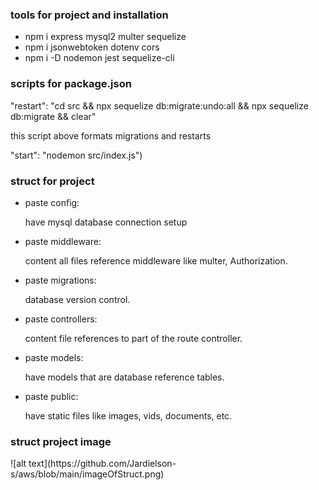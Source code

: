 ###   tools for project and installation

* npm i express mysql2 multer sequelize
* npm i jsonwebtoken dotenv cors
* npm i -D nodemon jest sequelize-cli


### scripts for package.json

<p> "restart": "cd src && npx sequelize db:migrate:undo:all && npx sequelize db:migrate && clear" </p>
<p> this script above formats migrations and restarts </p>
<p>"start": "nodemon src/index.js")</p>

### struct for project

* paste config: 
   <p> have mysql database connection setup </p>

* paste middleware:
   <p> content all files reference middleware like multer, Authorization. </p>

* paste migrations:
   <p> database version control. </p>

* paste controllers: 
   <p> content file references to part of the route controller. </p>

* paste models:
   <p> have models that are database reference tables. </p>

* paste public:
   <p> have static files  like images, vids, documents, etc. </p>


<h3> struct project image </h3>
![alt text](https://github.com/Jardielson-s/aws/blob/main/imageOfStruct.png)

